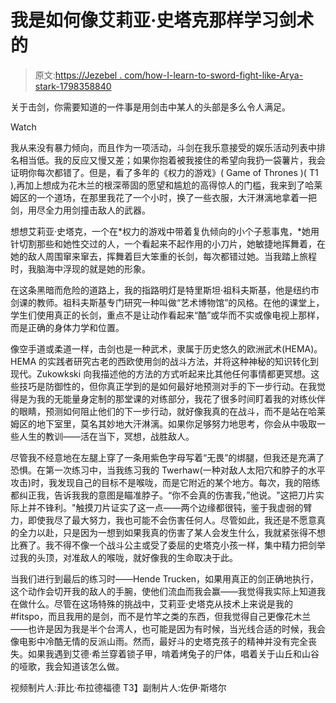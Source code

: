 # 我是如何像艾莉亚·史塔克那样学习剑术的

> 原文:[https://Jezebel . com/how-I-learn-to-sword-fight-like-Arya-stark-1798358840](https://jezebel.com/how-i-learned-to-sword-fight-like-arya-stark-1798358840)

关于击剑，你需要知道的一件事是用剑击中某人的头部是多么令人满足。

Watch

我从来没有暴力倾向，而且作为一项活动，斗剑在我乐意接受的娱乐活动列表中排名相当低。我的反应又慢又差；如果你抱着被我接住的希望向我扔一袋薯片，我会证明你每次都错了。但是，看了多年的《权力的游戏》( Game of Thrones )( T1 ),再加上想成为花木兰的根深蒂固的愿望和尴尬的高得惊人的门槛，我来到了哈莱姆区的一个道场，在那里我花了一个小时，换了一些衣服，大汗淋漓地拿着一把剑，用尽全力用剑撞击敌人的武器。

想想艾莉亚·史塔克，一个在*权力的游戏中带着复仇倾向的小个子惹事鬼，*她用针切割那些和她性交过的人，一个看起来不起作用的小刀片，她敏捷地挥舞着，在她的敌人周围窜来窜去，挥舞着巨大笨重的长剑，每次都错过她。当我踏上旅程时，我脑海中浮现的就是她的形象。

在这条黑暗而危险的道路上，我的指路明灯是特里斯坦·祖科夫斯基，他是纽约市剑课的教师。祖科夫斯基专门研究一种叫做“艺术博物馆”的风格。在他的课堂上，学生们使用真正的长剑，重点不是让动作看起来“酷”或华而不实或像电视上那样，而是正确的身体力学和位置。

像空手道或柔道一样，击剑也是一种武术，隶属于历史悠久的欧洲武术(HEMA)。HEMA 的实践者研究古老的西欧使用剑的战斗方法，并将这种神秘的知识转化到现代。Zukowkski 向我描述他的方法的方式听起来比其他任何事情都更冥想。这些技巧是防御性的，但你真正学到的是如何最好地预测对手的下一步行动。在我觉得是为我的无能量身定制的那堂课的对练部分，我花了很多时间盯着我的对练伙伴的眼睛，预测如何阻止他们的下一步行动，就好像我真的在战斗，而不是站在哈莱姆区的地下室里，莫名其妙地大汗淋漓。如果你足够努力地思考，你会从中吸取一些人生的教训——活在当下，冥想，战胜敌人。

尽管我不经意地在左腿上穿了一条用紫色字母写着“无畏”的绑腿，但我还是充满了恐惧。在第一次练习中，当我练习我的 Twerhaw(一种对敌人太阳穴和脖子的水平攻击)时，我发现自己的目标不是喉咙，而是它附近的某个地方。每次，我的陪练都纠正我，告诉我我的意图是瞄准脖子。“你不会真的伤害我，”他说。"这把刀片实际上并不锋利。"触摸刀片证实了这一点——两个边缘都很钝，鉴于我虚弱的臂力，即使我尽了最大努力，我也可能不会伤害任何人。尽管如此，我还是不愿意真的全力以赴，只是因为一想到如果我真的伤害了某人会发生什么，我就紧张得不想比赛了。我不得不像一个战斗公主或受了委屈的史塔克小孩一样，集中精力把剑举过我的头顶，对准敌人的喉咙，就好像我的生命取决于此。

当我们进行到最后的练习时——Hende Trucken，如果用真正的剑正确地执行，这个动作会切开我的敌人的手腕，使他们流血而我会赢——我觉得我实际上知道我在做什么。尽管在这场特殊的挑战中，艾莉亚·史塔克从技术上来说是我的#fitspo，而且我用的是剑，而不是竹竿之类的东西，但我觉得自己更像花木兰——也许是因为我是半个台湾人，也可能是因为有时候，当光线合适的时候，我会像电影中冷酷无情的反派山雨。然而，最好斗的史塔克孩子的精神并没有完全丧失。如果我遇到艾德·希兰穿着锁子甲，啃着烤兔子的尸体，唱着关于山丘和山谷的哑歌，我会知道该怎么做。

视频制片人:菲比·布拉德福德
T3】副制片人:佐伊·斯塔尔